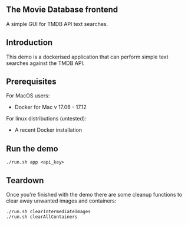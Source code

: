 ## The Movie Database frontend 

A simple GUI for TMDB API text searches.

## Introduction 

This demo is a dockerised application that can perform simple text searches against the TMDB API.

## Prerequisites

For MacOS users:
* Docker for Mac v 17.06 - 17.12
    

For linux distributions (untested):
* A recent Docker installation  

## Run the demo
```
./run.sh app <api_key>
```

## Teardown
Once you're finished with the demo there are some cleanup functions to clear away unwanted images and containers:
```
./run.sh clearIntermediateImages
./run.sh clearAllContainers
```   